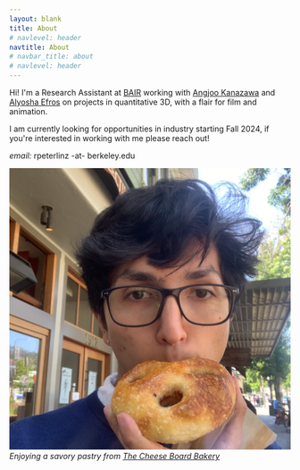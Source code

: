 ```yaml
---
layout: blank
title: About
# navlevel: header
navtitle: About
# navbar_title: about
# navlevel: header
---
```

Hi! I'm a Research Assistant at [BAIR](https://bair.berkeley.edu) working with [Angjoo Kanazawa](https://people.eecs.berkeley.edu/~kanazawa/) and [Alyosha Efros](https://people.eecs.berkeley.edu/~efros/) on projects in quantitative 3D, with a flair for film and animation. 

I am currently looking for opportunities in industry starting Fall 2024, if you're interested in working with me please reach out!

*email:* rpeterlinz -at- berkeley.edu

![image](/assets/me.png)
*Enjoying a savory pastry from [The Cheese Board Bakery](https://cheeseboardcollective.coop)*
